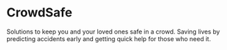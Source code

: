 # CrowdSafe
Solutions to keep you and your loved ones safe in a crowd. Saving lives by predicting accidents early and getting quick help for those who need it.
